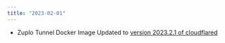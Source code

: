 ```yaml
---
title: "2023-02-01"
---
```


- Zuplo Tunnel Docker Image Updated to [version 2023.2.1 of cloudflared](https://github.com/cloudflare/cloudflared/blob/master/RELEASE_NOTES)
